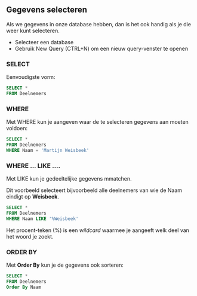 ## Gegevens selecteren
Als we gegevens in onze database hebben, dan is het ook handig als je die weer kunt selecteren.

- Selecteer een database
- Gebruik New Query (CTRL+N) om een nieuw query-venster te openen

### SELECT
Eenvoudigste vorm:
```sql
SELECT *
FROM Deelnemers
```

### WHERE
Met WHERE kun je aangeven waar de te selecteren gegevens aan moeten voldoen:
```sql
SELECT *
FROM Deelnemers
WHERE Naam = 'Martijn Weisbeek'
```

### WHERE ... LIKE ....
Met LIKE kun je gedeeltelijke gegevens mmatchen.

Dit voorbeeld selecteert bijvoorbeeld alle deelnemers van wie de Naam eindigt op **Weisbeek**.
```sql
SELECT *
FROM Deelnemers
WHERE Naam LIKE '%Weisbeek'
```

Het procent-teken (%) is een _wildcard_ waarmee je aangeeft welk deel van het woord je zoekt.

### ORDER BY
Met **Order By** kun je de gegevens ook sorteren:
```sql
SELECT *
FROM Deelnemers
Order By Naam
```
